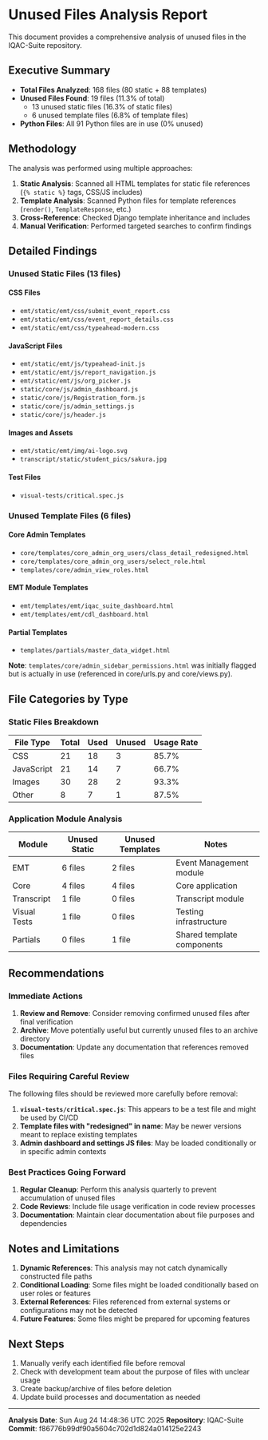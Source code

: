 # Unused Files Analysis Report

This document provides a comprehensive analysis of unused files in the IQAC-Suite repository.

## Executive Summary

- **Total Files Analyzed**: 168 files (80 static + 88 templates)
- **Unused Files Found**: 19 files (11.3% of total)
  - 13 unused static files (16.3% of static files)
  - 6 unused template files (6.8% of template files)
- **Python Files**: All 91 Python files are in use (0% unused)

## Methodology

The analysis was performed using multiple approaches:
1. **Static Analysis**: Scanned all HTML templates for static file references (`{% static %}` tags, CSS/JS includes)
2. **Template Analysis**: Scanned Python files for template references (`render()`, `TemplateResponse`, etc.)
3. **Cross-Reference**: Checked Django template inheritance and includes
4. **Manual Verification**: Performed targeted searches to confirm findings

## Detailed Findings

### Unused Static Files (13 files)

#### CSS Files
- `emt/static/emt/css/submit_event_report.css`
- `emt/static/emt/css/event_report_details.css`
- `emt/static/emt/css/typeahead-modern.css`

#### JavaScript Files
- `emt/static/emt/js/typeahead-init.js`
- `emt/static/emt/js/report_navigation.js`
- `emt/static/emt/js/org_picker.js`
- `static/core/js/admin_dashboard.js`
- `static/core/js/Registration_form.js`
- `static/core/js/admin_settings.js`
- `static/core/js/header.js`

#### Images and Assets
- `emt/static/emt/img/ai-logo.svg`
- `transcript/static/student_pics/sakura.jpg`

#### Test Files
- `visual-tests/critical.spec.js`

### Unused Template Files (6 files)

#### Core Admin Templates
- `core/templates/core_admin_org_users/class_detail_redesigned.html`
- `core/templates/core_admin_org_users/select_role.html`
- `templates/core/admin_view_roles.html`

#### EMT Module Templates
- `emt/templates/emt/iqac_suite_dashboard.html`
- `emt/templates/emt/cdl_dashboard.html`

#### Partial Templates
- `templates/partials/master_data_widget.html`

**Note**: `templates/core/admin_sidebar_permissions.html` was initially flagged but is actually in use (referenced in core/urls.py and core/views.py).

## File Categories by Type

### Static Files Breakdown
| File Type | Total | Used | Unused | Usage Rate |
|-----------|-------|------|--------|------------|
| CSS       | 21    | 18   | 3      | 85.7%      |
| JavaScript| 21    | 14   | 7      | 66.7%      |
| Images    | 30    | 28   | 2      | 93.3%      |
| Other     | 8     | 7    | 1      | 87.5%      |

### Application Module Analysis
| Module     | Unused Static | Unused Templates | Notes |
|------------|---------------|------------------|-------|
| EMT        | 6 files       | 2 files         | Event Management module |
| Core       | 4 files       | 4 files         | Core application |
| Transcript | 1 file        | 0 files         | Transcript module |
| Visual Tests| 1 file       | 0 files         | Testing infrastructure |
| Partials   | 0 files       | 1 file          | Shared template components |

## Recommendations

### Immediate Actions
1. **Review and Remove**: Consider removing confirmed unused files after final verification
2. **Archive**: Move potentially useful but currently unused files to an archive directory
3. **Documentation**: Update any documentation that references removed files

### Files Requiring Careful Review
The following files should be reviewed more carefully before removal:

1. **`visual-tests/critical.spec.js`**: This appears to be a test file and might be used by CI/CD
2. **Template files with "redesigned" in name**: May be newer versions meant to replace existing templates
3. **Admin dashboard and settings JS files**: May be loaded conditionally or in specific admin contexts

### Best Practices Going Forward
1. **Regular Cleanup**: Perform this analysis quarterly to prevent accumulation of unused files
2. **Code Reviews**: Include file usage verification in code review processes
3. **Documentation**: Maintain clear documentation about file purposes and dependencies

## Notes and Limitations

1. **Dynamic References**: This analysis may not catch dynamically constructed file paths
2. **Conditional Loading**: Some files might be loaded conditionally based on user roles or features
3. **External References**: Files referenced from external systems or configurations may not be detected
4. **Future Features**: Some files might be prepared for upcoming features

## Next Steps

1. Manually verify each identified file before removal
2. Check with development team about the purpose of files with unclear usage
3. Create backup/archive of files before deletion
4. Update build processes and documentation as needed

---

**Analysis Date**: Sun Aug 24 14:48:36 UTC 2025
**Repository**: IQAC-Suite
**Commit**: f86776b99df90a5604c702d1d824a014125e2243

